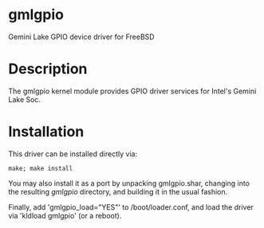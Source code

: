 # gmlgpio

Gemini Lake GPIO device driver for FreeBSD

# Description

The gmlgpio kernel module provides GPIO driver services for Intel's
Gemini Lake Soc.

# Installation

This driver can be installed directly via:

	make; make install

You may also install it as a port by unpacking gmlgpio.shar, changing into the
resulting *gmlgpio* directory, and building it in the usual fashion.

Finally, add 'gmlgpio_load="YES"' to /boot/loader.conf, and load the driver via
'kldload gmlgpio' (or a reboot).
